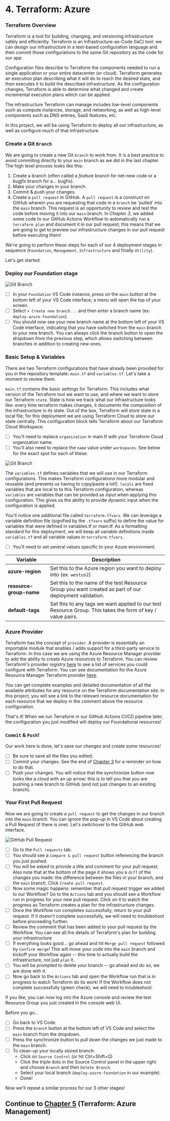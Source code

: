# 4. Terraform: Azure
### Terraform Overview
Terraform is a tool for building, changing, and versioning infrastructure safely and efficiently. Terraform is an Infrastructure-as-Code (IaC) tool: we can design our infrastructure in a text-based configuration language and then commit those configurations to the same Git repository as the code for our app.

Configuration files describe to Terraform the components needed to run a single application or your entire datacenter (or cloud). Terraform generates an execution plan describing what it will do to reach the desired state, and then executes it to build the described infrastructure. As the configuration changes, Terraform is able to determine what changed and create incremental execution plans which can be applied.

The infrastructure Terraform can manage includes low-level components such as compute instances, storage, and networking, as well as high-level components such as DNS entries, SaaS features, etc.

In this project, we will be using Terraform to deploy all our infrastructure, as well as configure much of that infrastructure.

### Create a Git `Branch`
We are going to create a new Git `branch` to work from. It is a best practice to avoid commiting directly to your `main` branch as we did in the last chapter. The high level process looks like this:

1. Create a branch (often called a *feature* branch for net-new code or a *bugfix* branch for a... bugfix).
2. Make your changes in your branch.
3. Commit & push your changes.
4. Create a `pull request` in GitHub. A `pull request` is a construct on GitHub wherein you are requesting that code in a `branch` be 'pulled' into the `main` branch. This request is an opportunity to review and test the code before moving it into our `main` branch. In *Chapter 3*, we added some code to our GitHub Actions Workflow to automatically run a `terraform plan` and document it in our pull request; this means that we are going to get to preview our infrastructure changes in our pull request before executing them!

We're going to perform these steps for each of our 4 deployment stages in sequence (`Foundation`, `Management`, `Infrastructure` and finally `Utility`).

Let's get started.

### Deploy our Foundation stage

![Git Branch](images/Git-Branch.png)

 - [ ] In your `Foundation` VS Code instance, press on the `main` button at the bottom left of your VS Code interface; a menu will open the top of your screen.
 - [ ] Select `+ Create new branch...` and then enter a branch name (ex: `deploy-azure-foundation`).
 - [ ] You should now see your new branch name at the bottom left of your VS Code interface, indicating that you have switched from the `main` branch to your new branch. You can always click the branch button to open the dropdown from the previous step, which allows switching between branches in addition to creating new ones.

### Basic Setup & Variables
There are two Terraform configurations that have already been provided for you in the repository template: `main.tf` and `variables.tf`. Let's take a moment to review them.

`main.tf` contains the basic settings for Terraform. This includes what version of the Terraform tool we want to use, and where we want to store our Terraform `state`. State is how we track what our infrastructure looks like: every time terraform makes changes, it documents the composition of the infrastructure in its state. Out of the box, Terraform will store state in a local file; for this deployment we are using Terraform Cloud to store our state centrally. This configuration block tells Terraform about our Terraform Cloud Workspace.

 - [ ] You'll need to replace `organization` in main.tf with your Terraform Cloud organization name.
 - [ ] You'll also need to replace the `name` value under `workspaces`.  See below for the exact spot for each of these:
 
![Git Branch](images/Terraform-Cloud-Provider-Config.png)

The `variables.tf` defines variables that we will use in our Terraform configurations. This makes Terraform configurations more modular and reusable (and prevents us having to copy/paste a lot!). `locals` are fixed variables that are local to to this Terraform configuration, whereas `variables` are variables that can be provided as *input* when applying this configuration. This gives us the ability to provide dynamic input when the configuration is applied.

You'll notice one additional file called `terraform.tfvars`.  We can leverage a variable definition file (signified by the `.tfvars` suffix) to define the value for variables that were defined in variables.tf or main.tf.  As a formatting standard for this deployment, we will keep all variable definitions inside `variables.tf` and all variable values in `terraform.tfvars`.

- [ ] You'll need to set several values specific to your Azure environment.

| Variable | Description |
|--|--|
| **azure-region** | Set this to the Azure region you want to deploy into (ex. `westus2`) |
| **resource-group-name** | Set this to the name of the test Resource Group you want created as part of our deployment validation. |
| **default-tags** | Set this to any tags we want applied to our test Resource Group.  This takes the form of key / value pairs. |


### Azure Provider
Terraform has the concept of `provider`. A provider is essentially an importable module that enables / adds support for a third-party service to Terraform. In this case we are using the Azure Resource Manager provider to add the ability to create Azure resources to Terraform. You can review Terraform's provider *registry* [here](https://registry.terraform.io/browse/providers) to see a list of services you could configure with Terraform.  You can see documentation for the Azure Resource Manager Terraform provider [here](https://registry.terraform.io/providers/hashicorp/azurerm/latest/docs).


You can get complete examples and detailed documentation of all the available attributes for any resource on the Terraform documentation site. In this project, you will see a link to the relevant resource documentation for each resource that we deploy in the comment above the resource configuration.

That's it! When we run Terraform in our GitHub Actions CI/CD pipeline later, the configuration you just modified will deploy our Foundational resources!

### `Commit` & `Push`!
Our work here is done, let's save our changes and create some resources!

 - [ ] Be sure to save all the files you edited.
 - [ ] Commit your changes. See the end of [Chapter 3](chapter3.md) for a reminder on how to do that.
 - [ ] Push your changes. You will notice that the synchronize button now looks like a cloud with an up arrow: this is to tell you that you are pushing a new branch to GitHub (and not just changes to an existing branch).

### Your First Pull Request
Now we are going to create a `pull request` to get the changes in our branch into the `main` branch. You can ignore the pop-up in VS Code about creating a Pull Request (if there is one).  Let's switchover to the GitHub web interface.

![GitHub Pull Request](images/Pull-Request.png)

 - [ ] Go to the `Pull requests` tab.
 - [ ] You should see a `Compare & pull request` button referencing the branch you just pushed.
 - [ ] You will be asked to provide a title and comment for your pull request. Also note that at the bottom of the page it shows you a `diff` of the changes you made: the difference between the files in your branch, and the `main` branch.  Click `Create pull request`.
 - [ ] Now some magic happens: remember that pull request trigger we added to our Workflow? Go to the `Actions` tab and you should see a Workflow run in progress for your new pull request. Click on it to watch the progress as Terraform creates a plan for the infrastructure changes.
 - [ ] Once the Workflow run completes successfully, return to your pull request. If it doesn't complete successfully, we will need to troubleshoot before proceeding further.
 - [ ] Review the comment that has been added to your pull request by the Workflow. You can see all the details of Terraform's plan for building your infrastructure
 - [ ] If everything looks good... go ahead and hit `Merge pull request` followed by `Confirm merge`! This will move your code into the `main` branch and kickoff your Workflow again -- this time to actually build the infrastructure, not just `plan` it.
 - [ ] You will be prompted to delete your branch -- go ahead and do so, we are done with it.
 - [ ] Now go back to the `Actions` tab and open the Workflow run that is in progress to watch Terraform do its work! If the Workflow does not complete successfully (green check), we will need to troubleshoot.

If you like, you can now log into the Azure console and review the test Resource Group you just created in the console web UI. 

Before you go...

 - [ ] Go back to VS Code.
 - [ ] Press the `branch` button at the bottom left of VS Code and select the `main` branch from the dropdown.
 - [ ] Press the synchronize button to pull down the changes we just made to the `main` branch.
 - [ ] To clean-up your locally stored branch:
	* Click on `Source Control` (or hit Ctrl+Shift+G)
	* Click the triple dots in the Source Control panel in the upper right and choose `Branch` and then `Delete Branch`.
	* Select your local branch (`deploy-azure-foundation` in our example).
	* Done!

Now we'll repeat a similar process for our 3 other stages!

## Continue to [Chapter 5](chapter5.md) (Terraform: Azure Management)